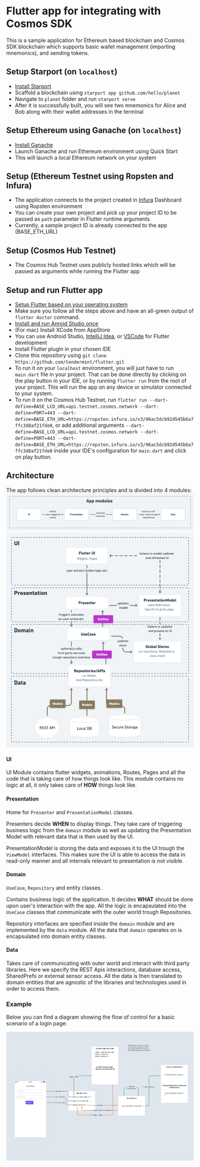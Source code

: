 # Flutter app for integrating with Cosmos SDK

This is a sample application for Ethereum based blockchain and Cosmos SDK blockchain which supports basic wallet management (importing mnemonics), and sending tokens.

## Setup Starport (on `localhost`)

- [Install Starport](https://docs.starport.network/intro/install.html)
- Scaffold a blockchain using `starport app github.com/hello/planet`
- Navigate to `planet` folder and run `starport serve`
- After it is successfully built, you will see two mnemonics for Alice and Bob along with their wallet addresses in the terminal

## Setup Ethereum using Ganache (on `localhost`)

- [Install Ganache](https://www.trufflesuite.com/ganache)
- Launch Ganache and run Ethereum environment using Quick Start
- This will launch a local Ethereum network on your system

## Setup (Ethereum Testnet using Ropsten and Infura)
- The application connects to the project created in [Infura](https://infura.io/) Dashboard using Ropsten environment
- You can create your own project and pick up your project ID to be passed as `path` parameter in Flutter runtime arguments
- Currently, a sample project ID is already connected to the app (BASE_ETH_URL)

## Setup (Cosmos Hub Testnet)
- The Cosmos Hub Testnet uses publicly hosted links which will be passed as arguments while running the Flutter app

## Setup and run Flutter app
- [Setup Flutter based on your operating system](https://flutter.dev/docs/get-started/install)
- Make sure you follow all the steps above and have an all-green output of `flutter doctor` command.
- [Install and run Anroid Studio once](https://developer.android.com/studio/install)
- (For mac) Install XCode from AppStore
- You can use Android Studio, [IntelliJ Idea](https://www.jetbrains.com/idea/download/download-thanks.html?platform=mac&code=IIC), or [VSCode](https://code.visualstudio.com/download) for Flutter development
- Install Flutter plugin in your chosen IDE
- Clone this repository using `git clone https://github.com/tendermint/flutter.git`
- To run it on your `localhost` environment, you will just have to run `main.dart` file in your project. That can be done directly by clicking on the play button in your IDE, or by running `flutter run` from the root of your project. This will run the app on any device or simulator connected to your system. 
- To run it on the Cosmos Hub Testnet, run `flutter run --dart-define=BASE_LCD_URL=api.testnet.cosmos.network --dart-define=PORT=443 --dart-define=BASE_ETH_URL=https://ropsten.infura.io/v3/96ac5dcb92d545b6a7ffc3d8af21fde0`, or add additional arguments `--dart-define=BASE_LCD_URL=api.testnet.cosmos.network --dart-define=PORT=443 --dart-define=BASE_ETH_URL=https://ropsten.infura.io/v3/96ac5dcb92d545b6a7ffc3d8af21fde0` inside your IDE's configuration for `main.dart` and click on play button.


## Architecture
The app follows clean architecture principles and is divided into 4 modules:
![modules diagram](docs/modules.png)
![modules diagram](docs/modules_details.png)

#### UI
UI Module contains flutter widgets, animations, Routes, Pages and all the code that is taking care of how things look like. This module contains no logic at all, it only takes care of **HOW** things look like.

#### Presentation
Home for `Presenter` and `PresentationModel` classes.

Presenters decide **WHEN** to display things. They take care of triggering business logic from the `domain` module as well as updating the Presentation Model with relevant data that is then used by the UI. 

PresentationModel is storing the data and exposes it to the UI trough the `ViewModel` interfaces. This makes sure the UI is able to access the data in read-only manner and all internals relevant to presentation is not visible.

#### Domain
`UseCase`, `Repository` and entity classes.

Contains business logic of the application. It decides **WHAT** should be done upon user's interaction with the app. All the logic is encapsulated into the `UseCase` classes that communicate with the outer world trough Repositories. 

Repository interfaces are specified inside the `domain` module and are implemented by the `data` module. All the data that `domain` operates on is encapsulated into domain entity classes.

#### Data
Takes care of communicating with outer world and interact with third party libraries. Here we specify the REST Apis interactions, database access, SharedPrefs or external sensor access. All the data is then translated to domain entities that are agnostic of the libraries and technologies used in order to access them.

### Example

Below you can find a diagram showing the flow of control for a basic scenario of a login page:

![example diagram](docs/example.png)